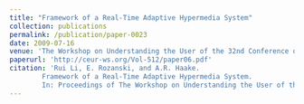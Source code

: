 ```yaml
---
title: "Framework of a Real-Time Adaptive Hypermedia System"
collection: publications
permalink: /publication/paper-0023
date: 2009-07-16
venue: 'The Workshop on Understanding the User of the 32nd Conference of ACM Special Interest Group on Information Retrieval (SIGIR 2009)'
paperurl: 'http://ceur-ws.org/Vol-512/paper06.pdf'
citation: 'Rui Li, E. Rozanski, and A.R. Haake.
        Framework of a Real-Time Adaptive Hypermedia System.
        In: Proceedings of The Workshop on Understanding the User of the 32nd Conference of ACM Special Interest Group on Information Retrieval (SIGIR 2009), 1--5, July 2009.'
---
```

